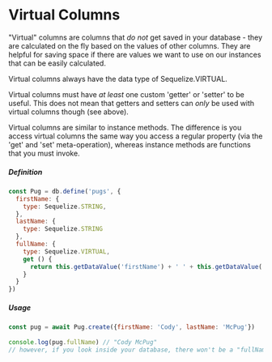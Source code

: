 # Virtual Columns

"Virtual" columns are columns that *do not* get saved in your database - they are calculated on the fly based on the values of other columns. They are helpful for saving space if there are values we want to use on our instances that can be easily calculated.

Virtual columns always have the data type of Sequelize.VIRTUAL.

Virtual columns must have *at least* one custom 'getter' or 'setter' to be useful. This does not mean that getters and setters can _only_ be used with virtual columns though (see above).

Virtual columns are similar to instance methods. The difference is you access virtual columns the same way you access a regular property (via the 'get' and 'set' meta-operation), whereas instance methods are functions that you must invoke.

##### Definition

```javascript
const Pug = db.define('pugs', {
  firstName: {
    type: Sequelize.STRING,
  },
  lastName: {
    type: Sequelize.STRING
  },
  fullName: {
    type: Sequelize.VIRTUAL,
    get () {
      return this.getDataValue('firstName') + ' ' + this.getDataValue('lastName')
    }
  }
})
```

##### Usage

```javascript
const pug = await Pug.create({firstName: 'Cody', lastName: 'McPug'})
  
console.log(pug.fullName) // "Cody McPug"
// however, if you look inside your database, there won't be a "fullName" column!
```
